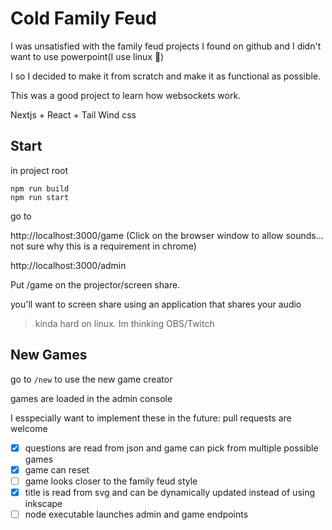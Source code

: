 # Cold Family Feud
I was unsatisfied with the family feud projects I found on github and I didn't want to use powerpoint(I use linux 🐧)

I so I decided to make it from scratch and make it as functional as possible.

This was a good project to learn how websockets work.

Nextjs + React + Tail Wind css

## Start
in project root

```
npm run build
npm run start
```
go to

http://localhost:3000/game  (Click on the browser window to allow sounds... not sure why this is a requirement in chrome)

http://localhost:3000/admin

Put /game on the projector/screen share. 

you'll want to screen share using an application that shares your audio 
> kinda hard on linux. Im thinking OBS/Twitch


## New Games

go to `/new` to use the new game creator

games are loaded in the admin console

I esspecially want to implement these in the future:
pull requests are welcome

- [x] questions are read from json and game can pick from multiple possible games
- [x] game can reset
- [ ] game looks closer to the family feud style
- [x] title is read from svg and can be dynamically updated instead of using inkscape
- [ ] node executable launches admin and game endpoints
